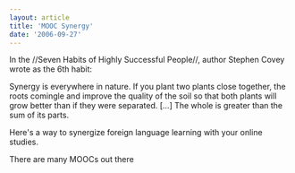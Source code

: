 ```yaml
---
layout: article
title: 'MOOC Synergy'
date: '2006-09-27'
---
```


In the //Seven Habits of Highly Successful People//, author Stephen Covey wrote as the 6th habit:

Synergy is everywhere in nature. If you plant two plants close together, the roots comingle and 
improve the quality of the soil so that both plants will grow better than if they were separated. [...] The whole 
is greater than the sum of its parts.

Here's a way to synergize foreign language learning with your online studies.

There are many MOOCs out there
